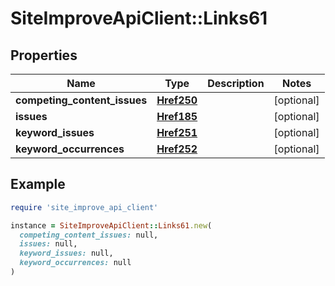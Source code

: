 # SiteImproveApiClient::Links61

## Properties

| Name | Type | Description | Notes |
| ---- | ---- | ----------- | ----- |
| **competing_content_issues** | [**Href250**](Href250.md) |  | [optional] |
| **issues** | [**Href185**](Href185.md) |  | [optional] |
| **keyword_issues** | [**Href251**](Href251.md) |  | [optional] |
| **keyword_occurrences** | [**Href252**](Href252.md) |  | [optional] |

## Example

```ruby
require 'site_improve_api_client'

instance = SiteImproveApiClient::Links61.new(
  competing_content_issues: null,
  issues: null,
  keyword_issues: null,
  keyword_occurrences: null
)
```


